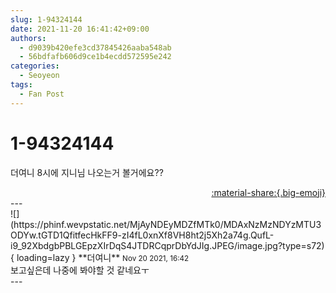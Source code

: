 ```yaml
---
slug: 1-94324144
date: 2021-11-20 16:41:42+09:00
authors:
  - d9039b420efe3cd37845426aaba548ab
  - 56bdfafb606d9ce1b4ecdd572595e242
categories:
  - Seoyeon
tags:
  - Fan Post
---
```


# 1-94324144

<div class="post-container" markdown="1">
<div class="content-container md-sidebar__scrollwrap" markdown="1">

더여니 8시에 지니님 나오는거 볼거에요??

</div>
</div>

<div style="text-align: right;" markdown="1">
<a href="https://weverse.io/fromis9/fanpost/1-94324144" style="text-align: right;">:material-share:{.big-emoji}</a>
</div>
---

<div class="comments-container md-sidebar__scrollwrap" markdown="1">
<div class="comment" markdown="1">
<div class='id-container' markdown="1">
![](https://phinf.wevpstatic.net/MjAyNDEyMDZfMTk0/MDAxNzMzNDYzMTU3ODYw.tGTD1QfitfecHkFF9-zI4fL0xnXf8VH8ht2j5Xh2a74g.QufL-i9_92XbdgbPBLGEpzXIrDqS4JTDRCqprDbYdJIg.JPEG/image.jpg?type=s72){ loading=lazy }
**<span class="artist">더여니</span>** <small>Nov 20 2021, 16:42</small><br>
</div>
<div class='comment-body' markdown="1">
보고싶은데 나중에 봐야할 것 같네요ㅜ
</div>
</div>
</div>
---

